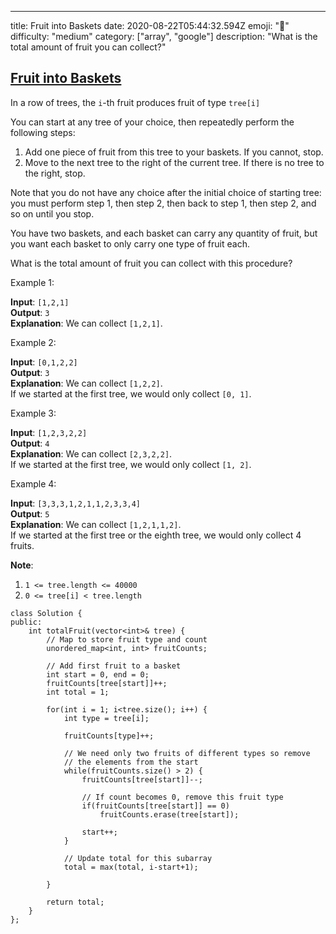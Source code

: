 ---
title: Fruit into Baskets
date: 2020-08-22T05:44:32.594Z
emoji: "🧐"
difficulty: "medium"
category: ["array", "google"]
description: "What is the total amount of fruit you can collect?"

## [Fruit into Baskets](https://leetcode.com/problems/fruit-into-baskets/)

In a row of trees, the `i`-th fruit produces fruit of type `tree[i]`

You can start at any tree of your choice, then repeatedly perform the following steps:

1. Add one piece of fruit from this tree to your baskets. If you cannot, stop.
2. Move to the next tree to the right of the current tree. If there is no tree to the right, stop.

Note that you do not have any choice after the initial choice of starting tree: you must perform step 1, then step 2, then back to step 1, then step 2, and so on until you stop.

You have two baskets, and each basket can carry any quantity of fruit, but you want each basket to only carry one type of fruit each.

What is the total amount of fruit you can collect with this procedure?

Example 1:

**Input**: `[1,2,1]`  
**Output**: `3`  
**Explanation**: We can collect `[1,2,1]`.

Example 2:

**Input**: `[0,1,2,2]`  
**Output**: `3`  
**Explanation**: We can collect `[1,2,2]`.  
If we started at the first tree, we would only collect `[0, 1]`.

Example 3:

**Input**: `[1,2,3,2,2]`  
**Output**: `4`  
**Explanation**: We can collect `[2,3,2,2]`.  
If we started at the first tree, we would only collect `[1, 2]`.

Example 4:

**Input**: `[3,3,3,1,2,1,1,2,3,3,4]`  
**Output**: `5`  
**Explanation**: We can collect `[1,2,1,1,2]`.  
If we started at the first tree or the eighth tree, we would only collect 4 fruits.

**Note**:

1. `1 <= tree.length <= 40000`
2. `0 <= tree[i] < tree.length`

```cpp{numberLines: true}
class Solution {
public:
    int totalFruit(vector<int>& tree) {
        // Map to store fruit type and count
        unordered_map<int, int> fruitCounts;
        
        // Add first fruit to a basket
        int start = 0, end = 0;
        fruitCounts[tree[start]]++;
        int total = 1;
        
        for(int i = 1; i<tree.size(); i++) {
            int type = tree[i];
            
            fruitCounts[type]++;
            
            // We need only two fruits of different types so remove
            // the elements from the start
            while(fruitCounts.size() > 2) {
                fruitCounts[tree[start]]--;
                
                // If count becomes 0, remove this fruit type
                if(fruitCounts[tree[start]] == 0)
                    fruitCounts.erase(tree[start]);
                
                start++;
            }
            
            // Update total for this subarray
            total = max(total, i-start+1);
            
        }
        
        return total;
    }
};
```